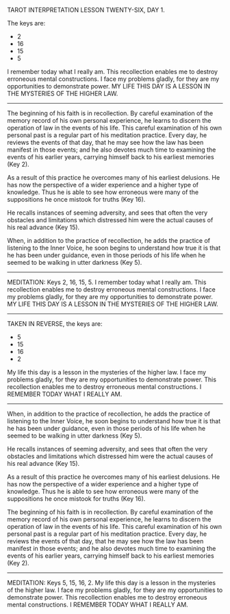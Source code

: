 TAROT INTERPRETATION
LESSON TWENTY-SIX, DAY 1.

The keys are:

-  2
- 16
- 15
-  5

I remember today what I really am. This recollection enables me to destroy erroneous mental constructions. I face my problems gladly, for they are my opportunities to demonstrate power. MY LIFE THIS DAY IS A LESSON IN THE MYSTERIES OF THE HIGHER LAW.

---

The beginning of his faith is in recollection. By careful examination of the memory record of his own personal experience, he learns to discern the operation of law in the events of his life. This careful examination of his own personal past is a regular part of his meditation practice. Every day, he reviews the events of that day, that he may see how the law has been manifest in those events; and he also devotes much time to examining the events of his earlier years, carrying himself back to his earliest memories (Key 2).

As a result of this practice he overcomes many of his earliest delusions. He has now the perspective of a wider experience and a higher type of knowledge. Thus he is able to see how erroneous were many of the suppositions he once mistook for truths (Key 16).

He recalls instances of seeming adversity, and sees that often the very obstacles and limitations which distressed him were the actual causes of his real advance (Key 15).

When, in addition to the practice of recollection, he adds the practice of listening to the Inner Voice, he soon begins to understand how true it is that he has been under guidance, even in those periods of his life when he seemed to be walking in utter darkness (Key 5).

---


MEDITATION: Keys 2, 16, 15, 5. I remember today what I really am. This recollection enables me to destroy erroneous mental constructions. I face my problems gladly, for they are my opportunities to demonstrate power. MY LIFE THIS DAY IS A LESSON IN THE MYSTERIES OF THE HIGHER LAW.

---

TAKEN IN REVERSE, the keys are:

-  5
- 15
- 16
-  2

My life this day is a lesson in the mysteries of the higher law. I face my problems gladly, for they are my opportunities to demonstrate power. This recollection enables me to destroy erroneous mental constructions. I REMEMBER TODAY WHAT I REALLY AM.

---

When, in addition to the practice of recollection, he adds the practice of listening to the Inner Voice, he soon begins to understand how true it is that he has been under guidance, even in those periods of his life when he seemed to be walking in utter darkness (Key 5).

He recalls instances of seeming adversity, and sees that often the very obstacles and limitations which distressed him were the actual causes of his real advance (Key 15).

As a result of this practice he overcomes many of his earliest delusions. He has now the perspective of a wider experience and a higher type of knowledge. Thus he is able to see how erroneous were many of the suppositions he once mistook for truths (Key 16).

The beginning of his faith is in recollection. By careful examination of the memory record of his own personal experience, he learns to discern the operation of law in the events of his life. This careful examination of his own personal past is a regular part of his meditation practice. Every day, he reviews the events of that day, that he may see how the law has been manifest in those events; and he also devotes much time to examining the events of his earlier years, carrying himself back to his earliest memories (Key 2).

---

MEDITATION: Keys 5, 15, 16, 2. My life this day is a lesson in the mysteries of the higher law. I face my problems gladly, for they are my opportunities to demonstrate power. This recollection enables me to destroy erroneous mental constructions. I REMEMBER TODAY WHAT I REALLY AM.
